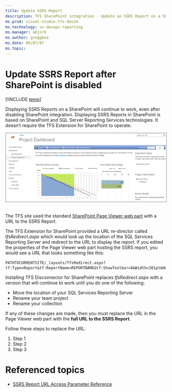 ```yaml
---
title: Update SSRS Report
description: TFS SharePoint integration - Update an SSRS Report on a SharePoint site
ms.prod: visual-studio-tfs-dev14
ms.technology: vs-devops-reporting
ms.manager: abjork
ms.author: greggboe
ms.date: 09/07/07
ms.topic: 
---
```


# Update SSRS Report after SharePoint is disabled

[!INCLUDE [temp](../_shared/about-sharepoint-deprecation.md)]

Displaying SSRS Reports on a SharePoint will continue to work, even after disabling SharePoint integration. Displaying SSRS Reports in SharePoint is based on SharePoint and SQL Server Reporting Services technologies. It doesn’t require the TFS Extension for SharePoint to operate. 

<img src="_img/update-ssrs-report.png" alt="TFS/SharePoint Integration - Update SSRS Report" style="border: 2px solid #C3C3C3;" /> 

The TFS site used the standard [SharePoint Page Viewer web part](https://support.office.com/en-us/article/Display-a-Web-page-on-a-SharePoint-page-by-adding-the-Page-Viewer-Web-Part-7F61FEEC-9B3D-4805-A960-07636BA59527) with a URL to the SSRS Report.

The TFS Extension for SharePoint provided a URL re-director called *tfsRedirect.aspx* which would look up the location of the SQL Services Reporting Server and redirect to the URL to display the report. If you edited the properites of the Page Viewer web part hosting the SSRS report, you would see a URL that looks something like this:

```
PATHTOCURRENTSITE/_layouts/TfsRedirect.aspx?tf:Type=Report&tf:ReportName=REPORTNAME&tf:ShowToolbar=0&Width=381pt&Height=180pt
```

Installing TFS Disconnector for SharePoint replaces *tfsRedirect.aspx* with a version that will continue to work until you do one of the following:
* Move the location of your SQL Services Reporting Server
* Rename your team project
* Rename your collection

If any of these changes are made, then you must replace the URL in the Page Viewer web part with the **full URL to the SSRS Report**. 

Follow these steps to replace the URL:

1. Step 1
1. Step 2
1. Step 3

<!---
> TODO: insert the URL format to display a SSRS Report in SharePoint

> TODO:<insert how to get the URL to the SSRS report

-->

# Referenced topics
* [SSRS Report URL Access Parameter Reference](https://docs.microsoft.com/en-us/sql/reporting-services/url-access-parameter-reference)